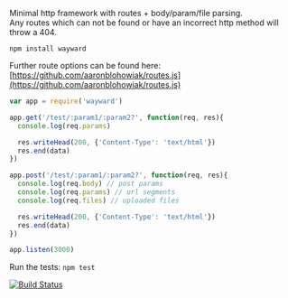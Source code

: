 Minimal http framework with routes + body/param/file parsing.  
Any routes which can not be found or have an incorrect http method will throw a 404.

```npm install wayward```

Further route options can be found here: [https://github.com/aaronblohowiak/routes.js](https://github.com/aaronblohowiak/routes.js)  

```javascript
var app = require('wayward')

app.get('/test/:param1/:param2?', function(req, res){
  console.log(req.params)

  res.writeHead(200, {'Content-Type': 'text/html'})
  res.end(data)
})

app.post('/test/:param1/:param2?', function(req, res){
  console.log(req.body) // post params
  console.log(req.params) // url segments
  console.log(req.files) // uploaded files

  res.writeHead(200, {'Content-Type': 'text/html'})
  res.end(data)
})

app.listen(3000)
```  

Run the tests: ```npm test```  


[![Build Status](https://secure.travis-ci.org/bradleyg/wayward.png)](http://travis-ci.org/bradleyg/wayward)